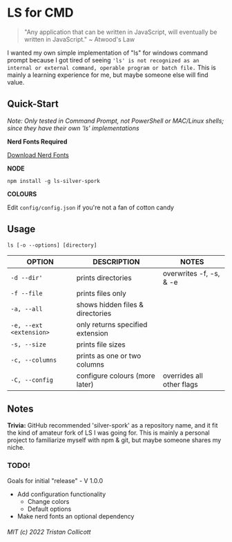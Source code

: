 # LS for CMD

> "Any application that can be written in JavaScript, will eventually be written in JavaScript." ~ Atwood's Law

I wanted my own simple implementation of "ls" for windows command prompt because I got tired of seeing 
`'ls' is not recognized as an internal or external command, operable program or batch file.`
This is mainly a learning experience for me, but maybe someone else will find value.

## Quick-Start
*Note: Only tested in Command Prompt, not PowerShell or MAC/Linux shells; since they have their own 'ls' implementations*

**Nerd Fonts Required**

[Download Nerd Fonts](https://www.nerdfonts.com/)

**NODE**

`npm install -g ls-silver-spork`

**COLOURS**

Edit `config/config.json` if you're not a fan of cotton candy

## Usage

`ls [-o --options] [directory]`

|OPTION                  |DESCRIPTION                      |NOTES                         |
|------------------------|---------------------------------|------------------------------|
|`-d --dir'`             |prints directories               | overwrites -f, -s, & -e      |
|`-f --file`             |prints files only                |                              |
|`-a, --all`             |shows hidden files & directories |                              |
|`-e, --ext <extension>` |only returns specified extension |                              |
|`-s, --size`            |prints file sizes                |                              |
|`-c, --columns`         |prints as one or two columns     |                              |
|`-C, --config`          |configure colours (more later)   | overrides all other flags    |

## Notes

**Trivia:** GitHub recommended 'silver-spork' as a repository name, and it fit the kind of amateur fork of LS I was going for. 
This is mainly a personal project to familiarize myself with npm & git, but maybe someone shares my niche.

### TODO!

Goals for initial "release" - V 1.0.0
- Add configuration functionality
	- Change colors
	- Default options
- Make nerd fonts an optional dependency

###### MIT (c) 2022 Tristan Collicott
